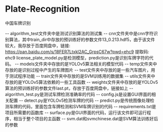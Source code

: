 # Plate-Recognition
中国车牌识别


-- algorithm_test文件夹中是测试识别算法的测试集
-- cnn文件夹中是cnn字符识别算法，其中train_dir中存放的预训练好的参数文件13_0.213.hdf5，由于该文件较大，我存放于百度网盘中，链接: https://pan.baidu.com/s/18FER7Ltxkl2AC_GrpsC67w?pwd=ehc9 提取码: ehc9
      license_plate_model.py是检测模型，prediction.py是识别车牌字符的代码。
-- models文件夹中存放的是YOLOv5算法相关的模型代码
-- temp文件夹中存放的是识别过程中产生的车牌图片
-- test文件夹中存放的是一些汽车图片，用于测试程序功能
-- train文件夹中存放的是SVM训练用的数据集
-- utils文件夹中存放的是YOLOv5算法依赖的一些工具函数
-- weights文件夹中存放的是YOLOv5算法的预训练好的参数文件last.pt，存放于百度网盘中，链接如上
-- algorithm_test.py是测试车牌检测准确率的代码
-- config.js是设置GUI界面的相关配置
-- detect.py是YOLOv5检测车牌的代码
-- predict.py是传统图像处理检测车牌的代码，里面包含车牌检测和SVM车牌识别的代码
-- requirements.txt是项目所需要的函数库
-- surface.py是GUI界面的代码，运行该文件即可运行程序，相当于整个项目的主函数
-- svm.dat和svmchinese.dat是SVM算法训练好后的参数

